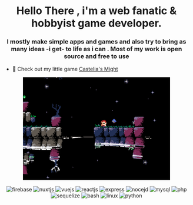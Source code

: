 <h1 align="center">Hello There , i'm a web fanatic & hobbyist game developer.</h1>
<h3 align="center">I mostly make simple apps and games and also try to bring as many ideas -i get- to life as i can . Most of my work is open source and free to use</h3>

- 👾 Check out my little game [Castelia's Might](https://casteliasmight.web.app/)

<div align="center">
<img width="400" height='280' alt="Castelia's might" src="https://github.com/ZTF666/ZTF666/raw/master/src/eastereggs.gif?raw=true">
</div>

<p align="center">
    <img src="https://www.vectorlogo.zone/logos/firebase/firebase-icon.svg" alt="firebase" width="40" height="40"/>
    <img src="https://www.vectorlogo.zone/logos/nuxtjs/nuxtjs-icon.svg" alt="nuxtjs" width="40" height="40"/>
    <img src="https://www.vectorlogo.zone/logos/vuejs/vuejs-icon.svg" alt="vuejs" width="40" height="40"/>
    <img src="https://www.vectorlogo.zone/logos/reactjs/reactjs-icon.svg" alt="reactjs" width="40" height="40"/>
    <img src="https://www.vectorlogo.zone/logos/expressjs/expressjs-icon.svg" alt="express" width="40" height="40"/>
    <img src="https://www.vectorlogo.zone/logos/nodejs/nodejs-icon.svg" alt="nocejd" width="40" height="40"/>
    <img src="https://www.vectorlogo.zone/logos/mysql/mysql-horizontal.svg" alt="mysql" width="40" height="40"/>
    <img src="https://www.vectorlogo.zone/logos/php/php-horizontal.svg" alt="php" width="60" height="40"/>
    <img src="https://www.vectorlogo.zone/logos/sequelizejs/sequelizejs-icon.svg" alt="sequelize" width="40" height="40"/>
    <img src="https://www.vectorlogo.zone/logos/gnu_bash/gnu_bash-official.svg" alt="bash" width="60" height="40"/>
    <img src="https://www.vectorlogo.zone/logos/linux/linux-icon.svg" alt="linux" width="40" height="40"/>
    <img src="https://www.vectorlogo.zone/logos/python/python-icon.svg" alt="python" width="40" height="40"/>
  
</p>
